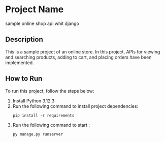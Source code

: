 # Project Name

sample online shop api whit django

## Description

This is a sample project of an online store. In this project, APIs for viewing and searching products, adding to cart, and placing orders have been implemented.

## How to Run

To run this project, follow the steps below:

1. Install Python 3.12.3
2. Run the following command to install project dependencies:
   ```
   pip install -r requirements
   ```
3. Run the following command to start :
   ```
   py manage.py runserver
   ```
